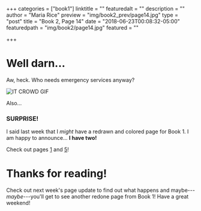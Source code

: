 +++
categories = ["book1"]
linktitle = ""
featuredalt = ""
description = ""
author = "Maria Rice"
preview = "img/book2_prev/page14.jpg"
type = "post"
title = "Book 2, Page 14"
date = "2018-06-23T00:08:32-05:00"
featuredpath = "img/book2/page14.jpg"
featured = ""

+++

# Well darn...

Aw, heck. Who needs emergency services anyway?

![IT CROWD GIF](img/book2/it-crowd-fire.gif)

Also...

### SURPRISE!

I said last week that I *might* have a redrawn and 
colored page for Book 1. I am happy to announce...
**I have two!**

Check out pages [1](https://mcrice123.github.io/morphic/blog/book-1-page-01/)
and [5](https://mcrice123.github.io/morphic/blog/book-1-page-37/)!

# Thanks for reading!

Check out next week's page update to find out what happens 
and maybe---*maybe*---you'll get to see another redone page 
from Book 1! Have a great weekend!

